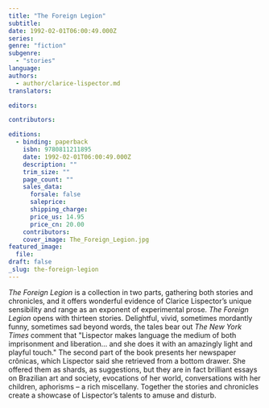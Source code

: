 ```yaml
---
title: "The Foreign Legion"
subtitle:
date: 1992-02-01T06:00:49.000Z
series:
genre: "fiction"
subgenre:
  - "stories"
language:
authors:
  - author/clarice-lispector.md
translators:

editors:

contributors:

editions:
  - binding: paperback
    isbn: 9780811211895
    date: 1992-02-01T06:00:49.000Z
    description: ""
    trim_size: ""
    page_count: ""
    sales_data:
      forsale: false
      saleprice:
      shipping_charge:
      price_us: 14.95
      price_cn: 20.00
    contributors:
    cover_image: The_Foreign_Legion.jpg
featured_image:
  file:
draft: false
_slug: the-foreign-legion
---
```


_The Foreign Legion_ is a collection in two parts, gathering both stories and chronicles, and it offers wonderful evidence of Clarice Lispector’s unique sensibility and range as an exponent of experimental prose. _The Foreign Legion_ opens with thirteen stories. Delightful, vivid, sometimes mordantly funny, sometimes sad beyond words, the tales bear out _The New York Times_ comment that "Lispector makes language the medium of both imprisonment and liberation... and she does it with an amazingly light and playful touch." The second part of the book presents her newspaper crônicas, which Lispector said she retrieved from a bottom drawer. She offered them as shards, as suggestions, but they are in fact brilliant essays on Brazilian art and society, evocations of her world, conversations with her children, aphorisms – a rich miscellany. Together the stories and chronicles create a showcase of Lispector’s talents to amuse and disturb.


